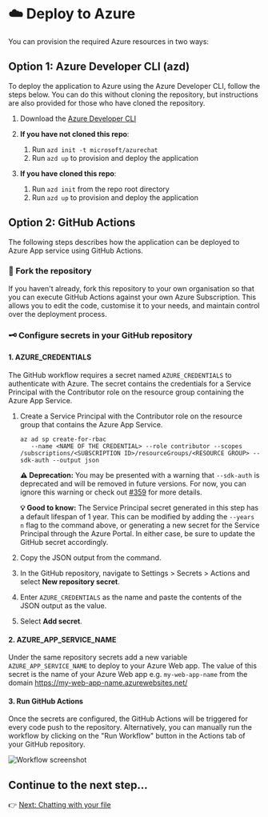 # ☁️ Deploy to Azure

You can provision the required Azure resources in two ways:

## Option 1: Azure Developer CLI (azd)

To deploy the application to Azure using the Azure Developer CLI, follow the steps below. You can do this without cloning the repository, but instructions are also provided for those who have cloned the repository.

1. Download the [Azure Developer CLI](https://learn.microsoft.com/en-us/azure/developer/azure-developer-cli/overview)

2. **If you have not cloned this repo**:

   1. Run `azd init -t microsoft/azurechat`
   2. Run `azd up` to provision and deploy the application

3. **If you have cloned this repo**:
   1. Run `azd init` from the repo root directory
   2. Run `azd up` to provision and deploy the application

## Option 2: GitHub Actions

The following steps describes how the application can be deployed to Azure App service using GitHub Actions.

### 🧬 Fork the repository

If you haven't already, fork this repository to your own organisation so that you can execute GitHub Actions against your own Azure Subscription. This allows you to edit the code, customise it to your needs, and maintain control over the deployment process.

### 🗝️ Configure secrets in your GitHub repository

#### 1. AZURE_CREDENTIALS

The GitHub workflow requires a secret named `AZURE_CREDENTIALS` to authenticate with Azure. The secret contains the credentials for a Service Principal with the Contributor role on the resource group containing the Azure App Service.

1. Create a Service Principal with the Contributor role on the resource group that contains the Azure App Service.
   ```console
   az ad sp create-for-rbac
      --name <NAME OF THE CREDENTIAL> --role contributor --scopes /subscriptions/<SUBSCRIPTION ID>/resourceGroups/<RESOURCE GROUP> --sdk-auth --output json
   ```
   **⚠️ Deprecation:** You may be presented with a warning that `--sdk-auth` is deprecated and will be removed in future versions. For now, you can ignore this warning or check out [#359](https://github.com/microsoft/azurechat/issues/359#issuecomment-2650632190) for more details.
   
   **💡 Good to know:** The Service Principal secret generated in this step has a default lifespan of 1 year. This can be modified by adding the `--years n` flag to the command above, or generating a new secret for the Service Principal through the Azure Portal. In either case, be sure to update the GitHub secret accordingly.
3. Copy the JSON output from the command.
4. In the GitHub repository, navigate to Settings > Secrets > Actions and select **New repository secret**.
5. Enter `AZURE_CREDENTIALS` as the name and paste the contents of the JSON output as the value.
6. Select **Add secret**.

#### 2. AZURE_APP_SERVICE_NAME

Under the same repository secrets add a new variable `AZURE_APP_SERVICE_NAME` to deploy to your Azure Web app. The value of this secret is the name of your Azure Web app e.g. `my-web-app-name` from the domain https://my-web-app-name.azurewebsites.net/

#### 3. Run GitHub Actions

Once the secrets are configured, the GitHub Actions will be triggered for every code push to the repository. Alternatively, you can manually run the workflow by clicking on the "Run Workflow" button in the Actions tab of your GitHub repository.

![Workflow screenshot](/docs/images/runworkflow.png)

## Continue to the next step...

👉 [Next: Chatting with your file](./5-chat-over-file.md)
